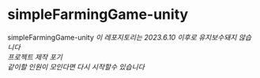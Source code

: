 # simpleFarmingGame-unity
simpleFarmingGame-unity
*이 레포지토리는 2023.6.10 이후로 유지보수돼지 않습니다*<br>
*프로젝트 제작 포기*<br>
*같이할 인원이 모인다면 다시 시작할수 있습니다*<br>
